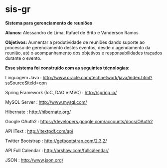 sis-gr
======

<b>Sistema para gerenciamento de reuniões</b>

<strong>Alunos:</strong> Alessandro de Lima, Rafael de Brito e Vanderson Ramos

<strong>Objetivos:</strong>
	Aumentar a produtividade de reuniões dando suporte ao processo de gerenciamento destes eventos, desde o agendamento da reunião, até o acompanhamento dos objetivos e responsabilidades traçados durante o evento.
	
<strong>Esse sistema foi construído com as seguintes técnologias: </strong>
	
Linguagem Java : http://www.oracle.com/technetwork/java/index.html?ssSourceSiteId=opn
	
Spring Framework (IoC, DAO e MVC) : http://spring.io/
	
MySQL Server : http://www.mysql.com/
	
Hibernate : http://hibernate.org/
	
Google OAuth2 : https://developers.google.com/accounts/docs/OAuth2
	
API IText : http://itextpdf.com/api
	
Twitter Bootstrap : http://getbootstrap.com/2.3.2/
	
API Full Calendar : http://arshaw.com/fullcalendar/
	
JSON : http://www.json.org/
	
	

